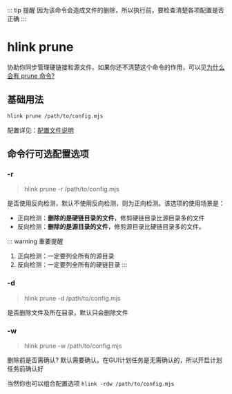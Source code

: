 ::: tip 提醒
因为该命令会造成文件的删除，所以执行前，要检查清楚各项配置是否正确
:::

# hlink prune

协助你同步管理硬链接和源文件。如果你还不清楚这个命令的作用，可以见[为什么会有 prune 命令?](../other/prune.md)

## 基础用法

```bash
hlink prune /path/to/config.mjs
```
配置详见：[配置文件说明](https://hlink.likun.me/command/#%E9%85%8D%E7%BD%AE%E6%96%87%E4%BB%B6%E8%AF%B4%E6%98%8E)

## 命令行可选配置选项


### -r
> hlink prune -r /path/to/config.mjs

是否使用反向检测，默认不使用反向检测，则为正向检测。该选项的使用场景是：

- 正向检测：**删除的是硬链目录的文件**，修剪硬链目录比源目录多的文件
- 反向检测：**删除的是源目录的文件**，修剪源目录比硬链目录多的文件。

::: warning 重要提醒

1. 正向检测：一定要列全所有的源目录
2. 反向检测：一定要列全所有的硬链目录
:::

### -d
> hlink prune -d /path/to/config.mjs

是否删除文件及所在目录，默认只会删除文件

### -w
> hlink prune -w /path/to/config.mjs

删除前是否需确认? 默认需要确认。在GUI计划任务是无需确认的，所以开启计划任务前确认好

当然你也可以组合配置选项 `hlink -rdw /path/to/config.mjs`
